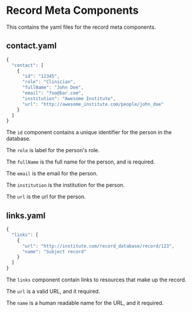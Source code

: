 # Record Meta Components

This contains the yaml files for the record meta components.

## contact.yaml

```javascript
{
  "contact": [
    {
      "id": "12345",
      "role": "Clinician",
      "fullName": "John Doe",
      "email": "foo@bar.com",
      "institution": "Awesome Institute",
      "url": "http://awesome_institute.com/people/john_doe"
    }
  ]
}
```

The `id` component contains a unique identifier for the person in the database.

The `role` is label for the person's role.

The `fullName` is the full name for the person, and is required.

The `email` is the email for the person.

The `institution` is the institution for the person.

The `url` is the url for the person.

## links.yaml

```javascript
{
  "links": [
    {
      "url": "http://institute.com/record_database/record/123",
      "name": "Subject record"
    }
  ]
}
```

The `links` component contain links to resources that make up the record.

The `url` is a valid URL, and it required.

The `name` is a human readable name for the URL, and it required.

